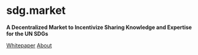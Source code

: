 # sdg.market

**A Decentralized Market to Incentivize Sharing Knowledge and Expertise for the UN SDGs** 

<a href="whitepaper">Whitepaper</a>
<a href="About">About</a>
